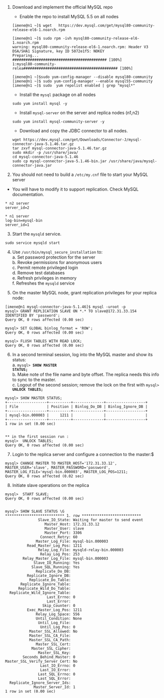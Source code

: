 1. Download and implement the official MySQL repo
    * Enable the repo to install MySQL 5.5 on all nodes 
    
    ```
    [imene@n1 ~]$ wget   https://dev.mysql.com/get/mysql80-community-release-el6-1.noarch.rpm

    [imene@n1 ~]$ sudo rpm -ivh mysql80-community-release-el6-1.noarch.rpm
    warning: mysql80-community-release-el6-1.noarch.rpm: Header V3 DSA/SHA1 Signature, key ID 5072e1f5: NOKEY
    Preparing...                ########################################### [100%]
    1:mysql80-community-relea########################################### [100%]

    [imene@n1 ~]$sudo yum-config-manager --disable mysql80-community
    [imene@n1 ~]$ sudo yum-config-manager --enable mysql55-community
    [imene@n1 ~]$ sudo  yum repolist enabled | grep "mysql*"
   
    ```
    * Install the <code>mysql</code> package on all nodes
     ```
     sudo yum install mysql -y
    ```

    * Install <code>mysql-server</code> on the server and replica nodes (n1,n2)
     ```
     sudo yum install mysql-community-server -y
    ```
    * Download and copy the JDBC connector to all nodes.
    ```
    wget https://dev.mysql.com/get/Downloads/Connector-J/mysql-connector-java-5.1.46.tar.gz
    tar zxvf mysql-connector-java-5.1.46.tar.gz
    sudo mkdir -p /usr/share/java/
    cd mysql-connector-java-5.1.46
    sudo cp mysql-connector-java-5.1.46-bin.jar /usr/share/java/mysql-connector-java.jar

    ```
2. You should not need to build a <code>/etc/my.cnf</code> file to start your MySQL server 
* You will have to modify it to support replication. Check MySQL documentation.<p>

```
* n2 server
server_id=2

* n1 server 
log-bin=mysql-bin
server_id=1
```
3. Start the <code>mysqld</code> service.
```
sudo service mysqld start
```
4. Use <code>/usr/bin/mysql_secure_installation</code> to:<br>
    a. Set password protection for the server<br>
    b. Revoke permissions for anonymous users<br>
    c. Permit remote privileged login<br>
    d. Remove test databases<br>
    e. Refresh privileges in memory<br>
    f. Refreshes the <code>mysqld</code> service<p>
5. On the master MySQL node, grant replication privileges for your replica node:<br>
```
[imene@n1 mysql-connector-java-5.1.46]$ mysql -uroot -p
mysql> GRANT REPLICATION SLAVE ON *.* TO slave@172.31.33.154 IDENTIFIED BY 'password';
Query OK, 0 rows affected (0.00 sec)

mysql> SET GLOBAL binlog_format = 'ROW';
Query OK, 0 rows affected (0.00 sec)

mysql> FLUSH TABLES WITH READ LOCK;
Query OK, 0 rows affected (0.00 sec)

```
6. In a second terminal session, log into the MySQL master and show its  status:<br>
    a. <code>mysql> **SHOW MASTER STATUS;**</code><br>
    b. Make note of the file name and byte offset. The replica needs this info to sync to the master.<br>
    c. Logout of the second session; remove the lock on the first with <code>mysql> **UNLOCK TABLES;**</code><p>
```
mysql> SHOW MASTER STATUS;
+------------------+----------+--------------+------------------+
| File             | Position | Binlog_Do_DB | Binlog_Ignore_DB |
+------------------+----------+--------------+------------------+
| mysql-bin.000003 |     1211 |              |                  |
+------------------+----------+--------------+------------------+
1 row in set (0.00 sec)


** in the first session run :
mysql>  UNLOCK TABLES;
Query OK, 0 rows affected (0.00 sec)

```
7. Login to the replica server and configure a connection to the master:$
```
mysql> CHANGE MASTER TO MASTER_HOST='172.31.33.12', MASTER_USER='slave', MASTER_PASSWORD='password', MASTER_LOG_FILE='mysql-bin.000003', MASTER_LOG_POS=1211;
Query OK, 0 rows affected (0.02 sec)

```

8. Initiate slave operations on the replica<br>
```
mysql>  START SLAVE;
Query OK, 0 rows affected (0.00 sec)


mysql> SHOW SLAVE STATUS \G
*************************** 1. row ***************************
               Slave_IO_State: Waiting for master to send event
                  Master_Host: 172.31.33.12
                  Master_User: slave
                  Master_Port: 3306
                Connect_Retry: 60
              Master_Log_File: mysql-bin.000003
          Read_Master_Log_Pos: 1211
               Relay_Log_File: mysqld-relay-bin.000003
                Relay_Log_Pos: 253
        Relay_Master_Log_File: mysql-bin.000003
             Slave_IO_Running: Yes
            Slave_SQL_Running: Yes
              Replicate_Do_DB:
          Replicate_Ignore_DB:
           Replicate_Do_Table:
       Replicate_Ignore_Table:
      Replicate_Wild_Do_Table:
  Replicate_Wild_Ignore_Table:
                   Last_Errno: 0
                   Last_Error:
                 Skip_Counter: 0
          Exec_Master_Log_Pos: 1211
              Relay_Log_Space: 556
              Until_Condition: None
               Until_Log_File:
                Until_Log_Pos: 0
           Master_SSL_Allowed: No
           Master_SSL_CA_File:
           Master_SSL_CA_Path:
              Master_SSL_Cert:
            Master_SSL_Cipher:
               Master_SSL_Key:
        Seconds_Behind_Master: 0
Master_SSL_Verify_Server_Cert: No
                Last_IO_Errno: 0
                Last_IO_Error:
               Last_SQL_Errno: 0
               Last_SQL_Error:
  Replicate_Ignore_Server_Ids:
             Master_Server_Id: 1
1 row in set (0.00 sec)


```
